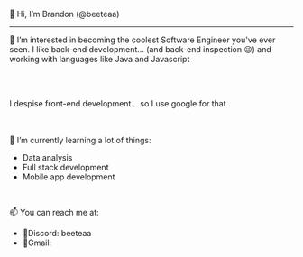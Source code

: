 👋 Hi, I’m Brandon (@beeteaa)
<hr>
👀 I’m interested in becoming the coolest Software Engineer you've ever seen. I like back-end development... (and back-end inspection 😉) 
and working with languages like Java and Javascript

<br/><br/>

I despise front-end development... so I use google for that

<br/><br/>
🌱 I’m currently learning a lot of things:
  - Data analysis
  - Full stack development
  - Mobile app development

<br/>

📫 You can reach me at:
  - 🤖Discord: beeteaa
  - 💌Gmail: 
